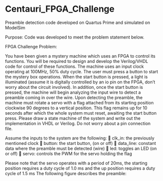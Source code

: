 # Centauri_FPGA_Challenge
Preamble detection code developed on Quartus Prime and simulated on ModelSim

Purpose: Code was developed to meet the problem statement below.

FPGA Challenge Problem:

You have been given a mystery machine which uses an FPGA to control its functions. You will be
required to design and develop the Verilog/VHDL code for control of these functions.
The machine uses an input clock operating at 100MHz, 50% duty cycle. The user must press a button
to start the mystery box operations. When the start button is pressed, a light is illuminated (assume it
is digitally controlled by an io pin on the FPGA, don’t worry about the circuit involved). In addition,
once the start button is pressed, the machine will begin analyzing the input wire to detect a
preamble coming in over the wire. Upon detecting the preamble, the machine must rotate a servo
with a flag attached from its starting position clockwise 90 degrees to a vertical position. This flag
remains up for 10 seconds after which the whole system must reset, awaiting the start button press.
Please draw a state machine of the system and write out the implementation in VHDL or
Verilog. Do not worry about a pin connection file.

Assume the inputs to the system are the following:
 clk_in: the previously mentioned clock
 button: the start button, (on or off)
 data_line: constant data where the preamble must be detected (wire)
 led: toggles an LED (on or off)
 servo: controls the PWM for the servo holding the flag

Please note that the servo operates with a period of 20ms, the starting position requires a duty cycle
of 1.0 ms and the up position requires a duty cycle of 1.5 ms
The following figure describes the preamble:
